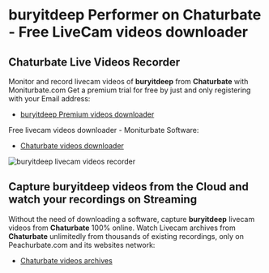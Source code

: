 # buryitdeep Performer on Chaturbate - Free LiveCam videos downloader

## Chaturbate Live Videos Recorder

Monitor and record livecam videos of **buryitdeep** from **Chaturbate** with Moniturbate.com
Get a premium trial for free by just and only registering with your Email address:
* [buryitdeep Premium videos downloader](https://moniturbate.com/request-demo-licence-key.html)

Free livecam videos downloader - Moniturbate Software:
* [Chaturbate videos downloader](https://moniturbate.com/moniturbate-download-software.html)

![buryitdeep livecam videos recorder](https://peachurnet.com/templates/moniturbate-software.png)


## Capture buryitdeep videos from the Cloud and watch your recordings on Streaming

Without the need of downloading a software, capture **buryitdeep** livecam videos from **Chaturbate** 100% online.
Watch Livecam archives from **Chaturbate** unlimitedly from thousands of existing recordings, only on Peachurbate.com and its websites network:
* [Chaturbate videos archives](https://peachurnet.com/)